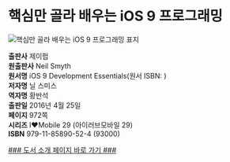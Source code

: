   
# 핵심만 골라 배우는 iOS 9 프로그래밍
  
 ![핵심만 골라 배우는 iOS 9 프로그래밍 표지](http://image.yes24.com/momo/TopCate754/MidCate003/75325129.jpg)
  
**출판사** 제이펍  
**원출판사** Neil Smyth  
**원서명** iOS 9 Development Essentials(원서 ISBN: )  
**저자명** 닐 스미스  
**역자명** 황반석  
**출판일** 2016년 4월 25일  
**페이지** 972쪽  
**시리즈** I♥Mobile 29 (아이러브모바일 29)  
**ISBN** 979-11-85890-52-4 (93000)  

[### 도서 소개 페이지 바로 가기 ###](http://jpub.tistory.com/)  


